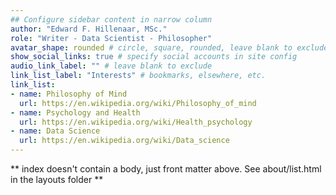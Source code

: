 ```yaml
---
## Configure sidebar content in narrow column
author: "Edward F. Hillenaar, MSc."
role: "Writer - Data Scientist - Philosopher"
avatar_shape: rounded # circle, square, rounded, leave blank to exclude
show_social_links: true # specify social accounts in site config
audio_link_label: "" # leave blank to exclude
link_list_label: "Interests" # bookmarks, elsewhere, etc.
link_list:
- name: Philosophy of Mind
  url: https://en.wikipedia.org/wiki/Philosophy_of_mind
- name: Psychology and Health
  url: https://en.wikipedia.org/wiki/Health_psychology
- name: Data Science
  url: https://en.wikipedia.org/wiki/Data_science
---
```


** index doesn't contain a body, just front matter above.
See about/list.html in the layouts folder **